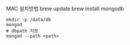 MAC 설치방법
    brew update
    brew install mongodb

    mkdir -p /data/db
    mongod
    # dbpath 지정
    mongod --path <path>